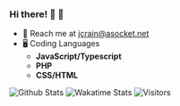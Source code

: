 ### Hi there! 🤠 👋

- 📧 Reach me at jcrain@asocket.net
- 🖥️ Coding Languages
  - **JavaScript/Typescript**
  - **PHP**
  - **CSS/HTML**

<img alt="Github Stats" src="https://github-readme-stats.vercel.app/api?username=DrPepperG&theme=dark&count_private=true&show_icons=true&include_all_commits=true"/>
<img alt="Wakatime Stats" src="https://github-readme-stats.vercel.app/api/wakatime?username=DrPepper&theme=dark"/>
<img alt="Visitors" src="https://visitor-badge.laobi.icu/badge?page_id=DrPepperG"/>
